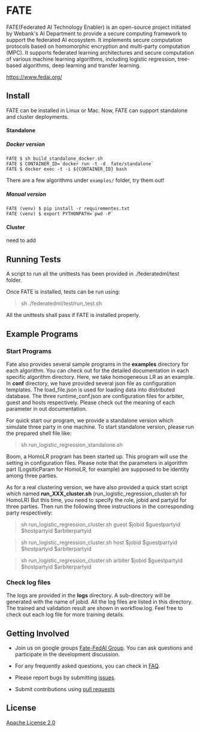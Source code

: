 # FATE
FATE(Federated AI Technology Enabler) is an open-source project initiated by Webank's AI Department to provide a secure computing framework to support the federated AI ecosystem. It implements secure computation protocols based on homomorphic encryption and multi-party computation (MPC). It supports federated learning architectures and secure computation of various machine learning algorithms, including logistic regression, tree-based algorithms, deep learning and transfer learning.


<https://www.fedai.org/>

## Install
FATE can be installed in Linux or Mac. Now, FATE can support standalone and cluster deployments.

#### Standalone
##### Docker version
```
FATE $ sh build_standalone_docker.sh
FATE $ CONTAINER_ID=`docker run -t -d  fate/standalone`
FATE $ docker exec -t -i ${CONTAINER_ID} bash
```

There are a few algorithms under `examples/` folder, try them out!

##### Manual version
```
FATE (venv) $ pip install -r requirementes.txt
FATE (venv) $ export PYTHONPATH=`pwd -P`
```

#### Cluster
need to add

## Running Tests

A script to run all the unittests has been provided in ./federatedml/test folder. 

Once FATE is installed, tests can be run using:

> sh ./federatedml/test/run_test.sh

All the unittests shall pass if FATE is installed properly. 

## Example Programs

###  Start Programs

Fate also provides several sample programs in the **examples** directory for each algorithm. You can check out for 
the detailed documentation in each specific algorithm directory. Here, we take homogeneous LR as an example. In **conf**
directory, we have provided several json file as configuration templates. The load_file.json is used for loading data into
distributed database. The three runtime_conf.json are configuration files for arbiter, guest and hosts respectively. 
Please check out the meaning of each parameter in out documentation. 

For quick start our program, we provide a standalone version which simulate three party in one machine. To start standalone 
version, please run the prepared shell file like:

> sh run_logistic_regression_standalone.sh

 Boom, a HomoLR program has been started up. This program will use the setting in configuration files. Please note that the 
 parameters in algorithm part (LogsiticParam for HomoLR, for example) are supposed to be identity among three parties.
 
 As for a real clustering version, we have also provided a quick start script which named **run_XXX_cluster.sh** (run_logistic_regression_cluster.sh for HomoLR)
 But this time, you need to specify the role, jobid and partyid for three parties. Then run the following three instructions in
 the corresponding party respectively:
 
 > sh run_logistic_regression_cluster.sh guest $jobid $guestpartyid $hostpartyid $arbiterpartyid 
 
 > sh run_logistic_regression_cluster.sh host $jobid $guestpartyid $hostpartyid $arbiterpartyid 
 
 > sh run_logistic_regression_cluster.sh arbiter $jobid $guestpartyid $hostpartyid $arbiterpartyid

### Check log files

The logs are provided in the **logs** directory. A sub-directory will be generated with the name of jobid. All the log files are
listed in this directory. The trained and validation result are shown in workflow.log. Feel free to check out each log file 
for more training details. 

## Getting Involved

*  Join us on google groups [Fate-FedAI Group](https://groups.google.com/forum/#!forum/fate-fedai). You can ask questions and participate in the development discussion.

*  For any frequently asked questions, you can check in [FAQ](https://github.com/WeBankFinTech/FATE/wiki).  

*  Please report bugs by submitting [issues](https://github.com/WeBankFinTech/FATE/issues). 

*  Submit contributions using [pull requests](https://github.com/WeBankFinTech/FATE/pulls)


## License
[Apache License 2.0](LICENSE)